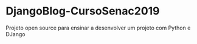 # DjangoBlog-CursoSenac2019
Projeto open source para ensinar a desenvolver um projeto com Python e DJango
